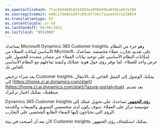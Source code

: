 ```yaml
---
ms.openlocfilehash: 7fac6b9d60b4244883ea896b0dba0fb8adb3af66
ms.sourcegitcommit: ed8c17dd8e1d47c00cdf7e6cf1aaa435ce228854
ms.translationtype: HT
ms.contentlocale: ar-SA
ms.lasthandoff: 04/06/2022
ms.locfileid: "8551008"
---
```

يساعدك Microsoft Dynamics 365 Customer Insights، وهو جزء من النظام الأساسي لبيانات العملاء من Microsoft، على تقديم تجارب عملاء مخصصة. تساعدك إمكانات النظام الأساسي على توحيد بيانات العملاء عبر مصادر متعددة للحصول على عرض واحد للعملاء، كما توفر رؤى حول هوية عملائك وكيفية تفاعلهم مع النظام الأساسي الخاص بك.

بعد شراء ترخيص Customer Insights، يمكنك الوصول إلى المثيل الخاص بك بالانتقال إلى [https://home.ci.ai.dynamics.com/start](https://home.ci.ai.dynamics.com/start/?azure-portal=true). بعد تقديم منطقتك، يمكنك اختيار تركيزك.

Dynamics 365 Customer Insights **[رؤى الجمهور](/dynamics365/customer-insights/audience-insights/overview/?azure-portal=true)** تساعدك على تحويل عملك إلى مؤسسة تركز على العملاء. سوف يكون لدى متخصصي التسويق والمبيعات والخدمة الرؤى التي يحتاجون إليها لإضفاء الطابع الشخصي على التجارب.

الآن بعد أن أصبحت في بيئة Customer Insights، يمكنك استكشاف رؤى الجمهور.
